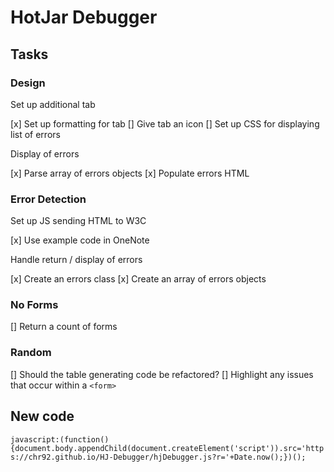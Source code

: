 # HotJar Debugger

## Tasks 

### Design

Set up additional tab

[x] Set up formatting for tab
[] Give tab an icon
[] Set up CSS for displaying list of errors

Display of errors

[x] Parse array of errors objects
[x] Populate errors HTML

### Error Detection

Set up JS sending HTML to W3C

[x] Use example code in OneNote

Handle return / display of errors

[x] Create an errors class
[x] Create an array of errors objects

### No Forms

[] Return a count of forms 

### Random

[] Should the table generating code be refactored?
[] Highlight any issues that occur within a `<form>`

## New code

```javascript:(function(){document.body.appendChild(document.createElement('script')).src='https://chr92.github.io/HJ-Debugger/hjDebugger.js?r='+Date.now();})();```